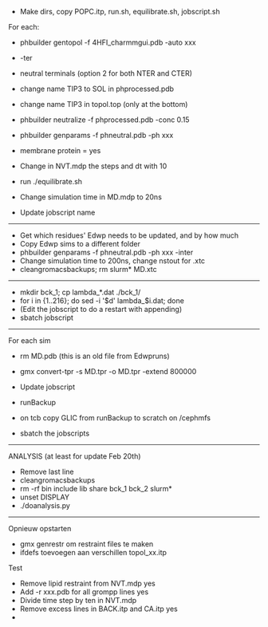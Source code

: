 * Make dirs, copy POPC.itp, run.sh, equilibrate.sh, jobscript.sh

For each:

* phbuilder gentopol -f 4HFI_charmmgui.pdb -auto xxx
* -ter
* neutral terminals (option 2 for both NTER and CTER)

* change name TIP3 to SOL in phprocessed.pdb
* change name TIP3 in topol.top (only at the bottom)

* phbuilder neutralize -f phprocessed.pdb -conc 0.15
* phbuilder genparams -f phneutral.pdb -ph xxx
* membrane protein = yes

* Change in NVT.mdp the steps and dt with 10
* run ./equilibrate.sh

* Change simulation time in MD.mdp to 20ns
* Update jobscript name

--------------------------------------------------------------------------------

* Get which residues' Edwp needs to be updated, and by how much
* Copy Edwp sims to a different folder
* phbuilder genparams -f phneutral.pdb -ph xxx -inter
* Change simulation time to 200ns, change nstout for .xtc
* cleangromacsbackups; rm slurm* MD.xtc

--------------------------------------------------------------------------------

* mkdir bck_1; cp lambda_*.dat ./bck_1/
* for i in {1..216}; do sed -i '$d' lambda_$i.dat; done
* (Edit the jobscript to do a restart with appending)
* sbatch jobscript

--------------------------------------------------------------------------------

For each sim
* rm MD.pdb (this is an old file from Edwpruns)
* gmx convert-tpr -s MD.tpr -o MD.tpr -extend 800000
* Update jobscript

* runBackup
* on tcb copy GLIC from runBackup to scratch on /cephmfs
* sbatch the jobscripts

--------------------------------------------------------------------------------

ANALYSIS (at least for update Feb 20th)

* Remove last line
* cleangromacsbackups
* rm -rf bin include lib share bck_1 bck_2 slurm*
* unset DISPLAY
* ./doanalysis.py

--------------------------------------------------------------------------------

Opnieuw opstarten
* gmx genrestr om restraint files te maken
* ifdefs toevoegen aan verschillen topol_xx.itp

Test
* Remove lipid restraint from NVT.mdp           yes
* Add -r xxx.pdb for all grompp lines           yes
* Divide time step by ten in NVT.mdp            
* Remove excess lines in BACK.itp and CA.itp    yes
* 